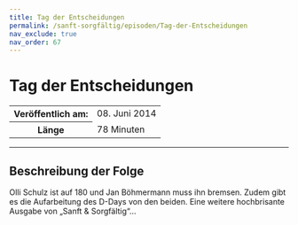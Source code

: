 ```yaml
---
title: Tag der Entscheidungen
permalink: /sanft-sorgfältig/episoden/Tag-der-Entscheidungen
nav_exclude: true
nav_order: 67
---
```


# Tag der Entscheidungen
<table class="resp-table dcf-table dcf-table-responsive dcf-table-bordered dcf-table-striped dcf-w-100%">
                    <tbody>
                        <tr>
                            <th scope="row">Veröffentlich am:</th>
                            <td data-label="Veröffentlich am:">08. Juni 2014</td>
                        </tr>
                        <tr>
                            <th scope="row">Länge </th>
                            <td data-label="Länge ">78 Minuten</td>
                        </tr></tbody>
                </table>

***

## Beschreibung der Folge

<div>
Olli Schulz ist auf 180 und Jan Böhmermann muss ihn bremsen. Zudem gibt es die Aufarbeitung des D-Days von den beiden. Eine weitere hochbrisante Ausgabe von „Sanft & Sorgfältig“...  
</div>

